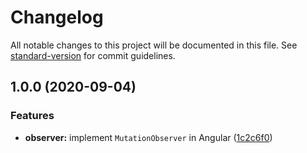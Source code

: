 # Changelog

All notable changes to this project will be documented in this file. See [standard-version](https://github.com/conventional-changelog/standard-version) for commit guidelines.

## 1.0.0 (2020-09-04)


### Features

* **observer:** implement `MutationObserver` in Angular ([1c2c6f0](https://github.com/ng-web-apis/mutation-observer/commit/1c2c6f0))
